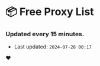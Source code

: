 # :package: Free Proxy List
### Updated every 15 minutes.

- Last updated: `2024-07-28 00:17`

:heart:
